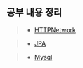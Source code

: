 ## 공부 내용 정리
> + [HTTPNetwork](https://github.com/hgs-study/HTTPNetwork/blob/main/HttpNetwork.md)

> + [JPA](https://github.com/hgs-study/DailyStudy/blob/main/JPA.md)

> + [Mysql](https://github.com/hgs-study/DailyStudy/blob/main/Mysql.md)

